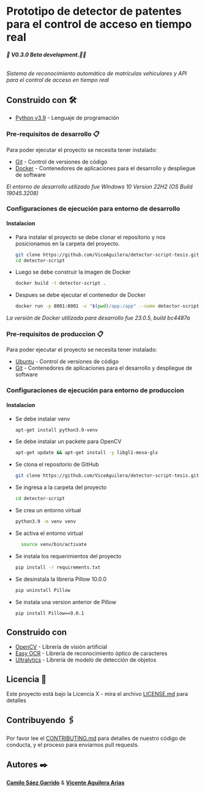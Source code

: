 # Prototipo de detector de patentes para el control de acceso en tiempo real

###### **🚧 V0.3.0 Beta development.🚧🔨**

_Sistema de reconocimiento automático de matrículas vehiculares y API para el control de acceso en tiempo real_

## Construido con 🛠️

- [Python v3.9](https://www.python.org/) - Lenguaje de programación

### Pre-requisitos de desarrollo 📋

Para poder ejecutar el proyecto se necesita tener instalado:

- [Git](https://git-scm.com/downloads) - Control de versiones de código
- [Docker](https://docs.docker.com/get-docker/) - Contenedores de aplicaciones para el desarrollo y despliegue de software

_El entorno de desarrollo utilizado fue Windows 10 Version 22H2 (OS Build 19045.3208)_

### Configuraciones de ejecución para entorno de desarrollo

#### Instalacion

- Para instalar el proyecto se debe clonar el repositorio y nos posicionamos en la carpeta del proyecto.

  ```bash
  git clone https://github.com/ViceAguilera/detector-script-tesis.git detector-script
  cd detector-script
  ```
  
- Luego se debe construir la imagen de Docker

  ```bash
  docker build -t detector-script .
  ```

- Despues se debe ejecutar el contenedor de Docker
  ```bash
  docker run -p 8001:8001 -v "$(pwd)/app:/app" --name detector-script detector-script
  ```

_La versión de Docker utilizada para desarrollo fue 23.0.5, build bc4487a_

### Pre-requisitos de produccion 📋

Para poder ejecutar el proyecto se necesita tener instalado:

- [Ubuntu](https://ubuntu.com/download) - Control de versiones de código
- [Git](https://git-scm.com/downloads) - Contenedores de aplicaciones para el desarrollo y despliegue de software

### Configuraciones de ejecución para entorno de produccion

#### Instalacion

- Se debe instalar venv
  ```bash
  apt-get install python3.9-venv
  ```
  
- Se debe instalar un packete para OpenCV
  ```bash
  apt-get update && apt-get install -y libgl1-mesa-glx
  ```

- Se clona el repositorio de GitHub
  ```bash
  git clone https://github.com/ViceAguilera/detector-script-tesis.git detector-script
  ```
  
- Se ingresa a la carpeta del proyecto
  ```bash
  cd detector-script
  ```
  
- Se crea un entorno virtual
  ```bash
  python3.9 -m venv venv
  ```
  
- Se activa el entorno virtual
  ```bash
    source venv/bin/activate
    ```

- Se instala los requerimientos del proyecto
  ```bash
  pip install -r requirements.txt
  ```

- Se desinstala la libreria Pillow 10.0.0
  ```bash
  pip uninstall Pillow
  ```

- Se instala una version anterior de Pillow
  ```bash
  pip install Pillow==9.0.1
  ```

## Construido con 
- [OpenCV](https://opencv.org/) - Librería de visión artificial
- [Easy OCR](https://www.jaided.ai/easyocr/) - Librería de reconocimiento óptico de caracteres
- [Ultralytics](https://ultralytics.com/) - Librería de modelo de detección de objetos

## Licencia 📄

Este proyecto está bajo la Licencia X - mira el archivo [LICENSE.md](LICENSE.md) para detalles

## Contribuyendo 🖇️

Por favor lee el [CONTRIBUTING.md](CONTRIBUTING.md) para detalles de nuestro código de conducta, y el proceso para enviarnos pull requests.

## Autores ✒️

[**Camilo Sáez Garrido**](https://github.com/camjasaez) & [**Vicente Aguilera Arias**](https://github.com/ViceAguilera)